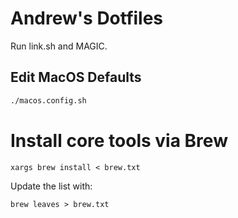 Andrew's Dotfiles
=================

Run link.sh and MAGIC.

## Edit MacOS Defaults

```bash
./macos.config.sh
```

# Install core tools via Brew

```shell
xargs brew install < brew.txt
```

Update the list with:

```shell
brew leaves > brew.txt
```


